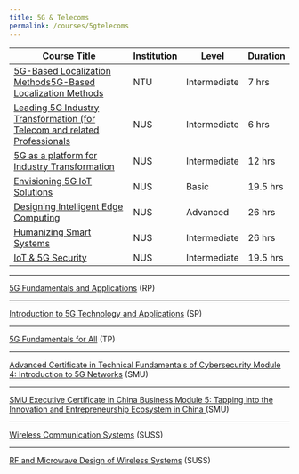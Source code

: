 ```yaml
---
title: 5G & Telecoms
permalink: /courses/5gtelecoms
---
```

<style>
	p.small {
		font-size:100%;
		line-height: 1.2;
	}
	p.big {
		font-size:100%;
		line-height: 1.2;
	}
</style>

|Course Title  | Institution | Level | Duration |
| - | - | - | -|
| [5G-Based Localization Methods5G-Based Localization Methods](https://www.ntu.edu.sg/pace/programmes/detail/5g-based-localization-methods ) |NTU | Intermediate | 7 hrs  |
| [Leading 5G Industry Transformation (for Telecom and related Professionals](https://scale.nus.edu.sg/programmes/executive-courses/tech-enabled-services/leading-5g-industry-transformation-(for-telecom-and-related-professionals))  |NUS| Intermediate | 6 hrs |
| [5G as a platform for Industry Transformation](https://scale.nus.edu.sg/programmes/executive-courses/tech-enabled-services/5g-as-a-platform-for-industry-transformation) | NUS | Intermediate | 12 hrs |
| [Envisioning 5G IoT Solutions](https://www.iss.nus.edu.sg/executive-education/course/detail/Envisioning-5G-IoT-Solutions/software-systems) | NUS | Basic | 19.5 hrs |
| [Designing Intelligent Edge Computing](https://www.iss.nus.edu.sg/executive-education/course/detail/designing-intelligent-edge--computing/software-systems) | NUS | Advanced | 26 hrs |
| [Humanizing Smart Systems](https://www.iss.nus.edu.sg/executive-education/course/detail/humanizing-smart--systems/software-systems) | NUS | Intermediate | 26 hrs |
| [IoT & 5G Security](https://www.iss.nus.edu.sg/executive-education/course/detail/iot-5g-security/software-systems) | NUS | Intermediate | 19.5 hrs |

---
[5G Fundamentals and Applications](https://www.rp.edu.sg/ace/short-course/Detail/5g-fundamentals-and-applications) (RP)

---
[Introduction to 5G Technology and Applications](https://www.sp.edu.sg/pace/courses/course-type/short-modular/open-for-register/introduction-to-5g-technology-and-applications) (SP)

---
[5G Fundamentals for All](https://www.tp.edu.sg/schools-and-courses/adult-learners/all-courses/skillsfuture-series/5g-fundamentals-for-all.html#course-overview) (TP)

---
[Advanced Certificate in Technical Fundamentals of Cybersecurity Module 4: Introduction to 5G Networks](https://academy.smu.edu.sg/advanced-certificate-technical-fundamentals-cybersecurity-module-4-introduction-5g-networks-5231) (SMU)

---
[SMU Executive Certificate in China Business Module 5: Tapping into the Innovation and Entrepreneurship Ecosystem in China ](https://academy.smu.edu.sg/smu-executive-certificate-china-business-module-5-tapping-innovation-and-entrepreneurship-ecosystem)(SMU)

---
[Wireless Communication Systems](https://www.suss.edu.sg/courses/detail/eng315?urlname=beng-electronics-behe) (SUSS)

---
[RF and Microwave Design of Wireless Systems](https://www.suss.edu.sg/courses/detail/eng333) (SUSS)